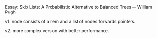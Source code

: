 Essay: Skip Lists: A Probabilistic Alternative to Balanced Trees -- William Pugh

v1. node consists of a item and a list of nodes forwards pointers.

v2. more complex version with better performance.
